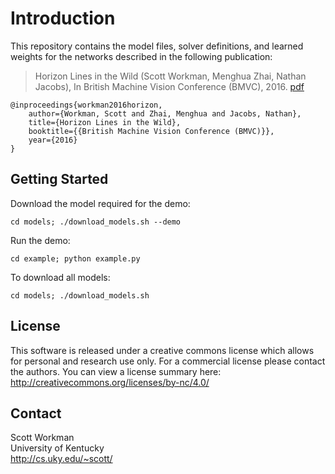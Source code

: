 # Introduction 

This repository contains the model files, solver definitions, and
learned weights for the networks described in the following
publication: 

> Horizon Lines in the Wild (Scott Workman, Menghua Zhai, Nathan Jacobs), In
> British Machine Vision Conference (BMVC), 2016.
> [pdf](http://hlw.csr.uky.edu) 

```
@inproceedings{workman2016horizon,
    author={Workman, Scott and Zhai, Menghua and Jacobs, Nathan},
    title={Horizon Lines in the Wild},
    booktitle={{British Machine Vision Conference (BMVC)}},
    year={2016}
}
```

## Getting Started

Download the model required for the demo:

```cd models; ./download_models.sh --demo```

Run the demo:

```cd example; python example.py```

To download all models:

```cd models; ./download_models.sh```

## License

This software is released under a creative commons license which
allows for personal and research use only. For a commercial license
please contact the authors. You can view a license summary here:
http://creativecommons.org/licenses/by-nc/4.0/

## Contact

Scott Workman  
University of Kentucky  
http://cs.uky.edu/~scott/

